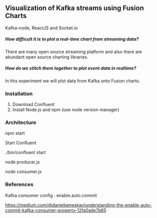 
## Visualization of Kafka streams using Fusion Charts


Kafka-node, ReactJS and Socket.io

##### How difficult it is to plot a real-time chart from streaming data?

There are many open source streaming platform and also there are abundant open source charting libraries.

##### How do we stitch them together to plot event data in realtime?

In this experiment we will plot data from Kafka onto Fusion charts.

### Installation

1. Download Confluent
2. Install Node.js and npm (use node version manager)

### Architecture

npm start

Start Confluent

./bin/confluent start

node producer.js

node consumer.js

### References

Kafka consumer config : enable.auto.commit

https://medium.com/@danieljameskay/understanding-the-enable-auto-commit-kafka-consumer-property-12fa0ade7b65
